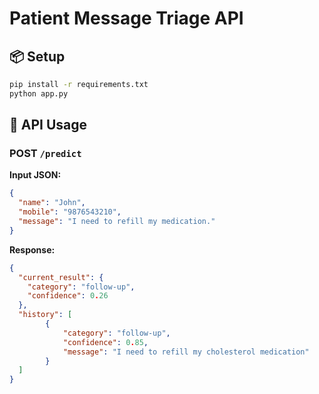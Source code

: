 # Patient Message Triage API

## 📦 Setup

```bash
pip install -r requirements.txt
python app.py
```

## 🚀 API Usage

### POST `/predict`

**Input JSON:**
```json
{
  "name": "John",
  "mobile": "9876543210",
  "message": "I need to refill my medication."
}
```

**Response:**
```json
{
  "current_result": {
    "category": "follow-up",
    "confidence": 0.26
  },
  "history": [
        {
            "category": "follow-up",
            "confidence": 0.85,
            "message": "I need to refill my cholesterol medication"
        }
  ]
}
```